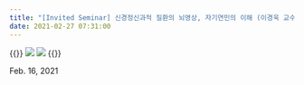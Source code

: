 ```yaml
---
title: "[Invited Seminar] 신경정신과적 질환의 뇌영상, 자기연민의 이해 (이경욱 교수, 카톨릭의과대학 정신건강의학과)"
date: 2021-02-27 07:31:00
---
```


{{<format col image-space>}}
![](http://bspl.korea.ac.kr/Board/Members_Only/Research_Materials/Education/invited_seminar/ProfLeeKU_CUMC/BSPL_seminar_ProfLeeKU_21feb16_1.png#50)
![](http://bspl.korea.ac.kr/Board/Members_Only/Research_Materials/Education/invited_seminar/ProfLeeKU_CUMC/BSPL_seminar_ProfLeeKU_21feb16.png#50)
{{</format>}}

Feb. 16, 2021

